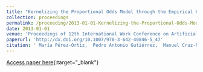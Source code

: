 ```yaml
---
title: "Kernelizing the Proportional Odds Model through the Empirical Kernel Mapping"
collection: proceedings
permalink: /proceeding/2013-01-01-Kernelizing-the-Proportional-Odds-Model-through-the-Empirical-Kernel-Mapping
date: 2013-01-01
venue: 'Proceedings of 12th International Work Conference on Artificial Neural Networks (IWANN2013)'
paperurl: 'http://dx.doi.org/10.1007/978-3-642-40846-5_47'
citation: ' María Pérez-Ortiz,  Pedro Antonio Gutiérrez,  Manuel Cruz-Ramírez,  Javier Sánchez-Monedero,  César Hervás-Martínez, &quot;Kernelizing the Proportional Odds Model through the Empirical Kernel Mapping.&quot; Proceedings of 12th International Work Conference on Artificial Neural Networks (IWANN2013), Vol.7902, 2013, Tenerife, Spain, pp.270-280.'
---
```

[Access paper here](http://dx.doi.org/10.1007/978-3-642-40846-5_47){:target="_blank"}
